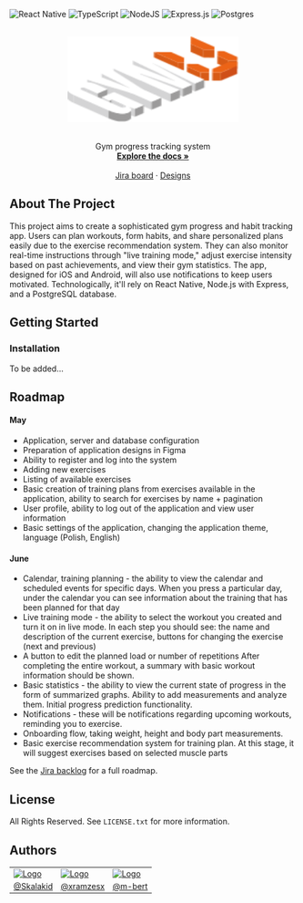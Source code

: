 <a name="readme-top"></a>

![React Native](https://img.shields.io/badge/react_native-%2320232a.svg?style=for-the-badge&logo=react&logoColor=%2361DAFB)
![TypeScript](https://img.shields.io/badge/typescript-%23007ACC.svg?style=for-the-badge&logo=typescript&logoColor=white)
![NodeJS](https://img.shields.io/badge/node.js-6DA55F?style=for-the-badge&logo=node.js&logoColor=white)
![Express.js](https://img.shields.io/badge/express.js-%23404d59.svg?style=for-the-badge&logo=express&logoColor=%2361DAFB)
![Postgres](https://img.shields.io/badge/postgres-%23316192.svg?style=for-the-badge&logo=postgresql&logoColor=white)

<!-- PROJECT LOGO -->
<br />
<div align="center">
  <a href="https://github.com/Skalakid/gymU">
    <img src="images/logo.svg" alt="Logo" width="300" height="150">
  </a>
   
  <p align="center">
    <br />
    Gym progress tracking system
    <br />
    <a href="https://www.overleaf.com/read/njznymmxghsv#770b55"><strong>Explore the docs »</strong></a>
    <br />
    <br />
    <a href="https://gymu.atlassian.net/jira/software/projects/GU/boards/1/backlog?epics=visible">Jira board</a>
    ·
    <a href="https://www.figma.com/design/1VRWq4zbpMFOlgJFXLH1eG/GymU?node-id=0-1&t=G04OeyczCDuW4lVM-0">Designs</a>

  </p>
</div>

<!-- ABOUT THE PROJECT -->

## About The Project

This project aims to create a sophisticated gym progress and habit tracking app. Users can plan workouts, form habits, and share personalized plans easily due to the exercise recommendation system. They can also monitor real-time instructions through "live training mode," adjust exercise intensity based on past achievements, and view their gym statistics. The app, designed for iOS and Android, will also use notifications to keep users motivated. Technologically, it'll rely on React Native, Node.js with Express, and a PostgreSQL database.

<!-- GETTING STARTED -->

## Getting Started

### Installation

To be added...

<!-- ROADMAP -->

## Roadmap

#### May

- Application, server and database configuration
- Preparation of application designs in Figma
- Ability to register and log into the system
- Adding new exercises
- Listing of available exercises
- Basic creation of training plans from exercises available in the application, ability to search for exercises by name + pagination
- User profile, ability to log out of the application and view user information
- Basic settings of the application, changing the application theme, language (Polish, English)

#### June

- Calendar, training planning - the ability to view the calendar and scheduled events for specific days. When you press a particular day, under the calendar you can see information about the training that has been planned for that day
- Live training mode - the ability to select the workout you created and turn it on in live mode. In each step you should see:
  the name and description of the current exercise,
  buttons for changing the exercise (next and previous)
- A button to edit the planned load or number of repetitions
  After completing the entire workout, a summary with basic workout information should be shown.
- Basic statistics - the ability to view the current state of progress in the form of summarized graphs. Ability to add measurements and analyze them. Initial progress prediction functionality.
- Notifications - these will be notifications regarding upcoming workouts, reminding you to exercise.
- Onboarding flow, taking weight, height and body part measurements.
- Basic exercise recommendation system for training plan. At this stage, it will suggest exercises based on selected muscle parts

See the [Jira backlog](https://gymu.atlassian.net/jira/software/projects/GU/boards/1/backlog?epics=visible) for a full roadmap.

<!-- LICENSE -->

## License

All Rights Reserved. See `LICENSE.txt` for more information.

<!-- CONTACT -->

## Authors

<table>
    <tr>
        <td>
            <a href="https://github.com/Skalakid">
                <img src="https://avatars.githubusercontent.com/u/39538890?v=4" alt="Logo" width="80" height="80">
            </a>
        </td>
        <td>
            <a href="https://github.com/xramzesx">
                <img src="https://avatars.githubusercontent.com/u/46059547?v=4" alt="Logo" width="80" height="80">
            </a>
        </td>
        <td>
            <a href="https://github.com/m-bert">
                <img src="https://avatars.githubusercontent.com/u/63123542?v=4" alt="Logo" width="80" height="80">
            </a>
        </td>
    </tr>
    <tr>
        <td align="center"><a href="https://github.com/Skalakid">@Skalakid</a></td>
        <td align="center"><a href="https://github.com/xramzesx">@xramzesx</a></td>
        <td align="center"><a href="https://github.com/m-bert">@m-bert</a></td>
    </tr>

</table>

